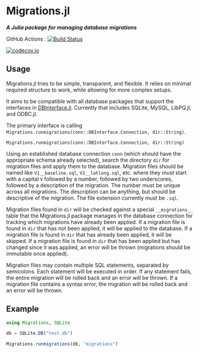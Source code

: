 # Migrations.jl

***A Julia package for managing database migrations***

GitHub Actions : [![Build Status](https://github.com/JuliaServices/Migrations.jl/workflows/CI/badge.svg)](https://github.com/JuliaServices/Migrations.jl/actions?query=workflow%3ACI+branch%3Amaster)

[![codecov.io](http://codecov.io/github/JuliaServices/Migrations.jl/coverage.svg?branch=master)](http://codecov.io/github/JuliaServices/Migrations.jl?branch=master)

## Usage

Migrations.jl tries to be simple, transparent, and flexible. It relies on minimal required structure to work, while allowing for more complex setups.

It aims to be compatible with all database packages that support the interfaces in [DBInterface.jl](https://github.com/JuliaDatabases/DBInterface.jl).
Currently that includes SQLite, MySQL, LibPQ.jl, and ODBC.jl.

The primary interface is calling `Migrations.runmigrations(conn::DBInterface.Connection, dir::String)`.

    Migrations.runmigrations(conn::DBInterface.Connection, dir::String)

Using an established database connection `conn` (which should have the appropriate schema already
selected), search the directory `dir` for migration files and apply them to the database. Migration
files should be named like `V1__baseline.sql`, `V2__latlong.sql`, etc. where they _must_ start with
a capital `V` followed by a number, followed by two underscores, followed by a description of the
migration. The number must be unique across all migrations. The description can be anything, but
should be descriptive of the migration. The file extension currently must be `.sql`.

Migration files found in `dir` will be checked against a special `__migrations__` table that
the Migrations.jl package manages in the database connection for tracking which migrations have
already been applied. If a migration file is found in `dir` that has not been applied, it will be
applied to the database. If a migration file is found in `dir` that has already been applied, it
will be skipped. If a migration file is found in `dir` that has been applied but has changed since
it was applied, an error will be thrown (migrations should be immutable once applied).

Migration files may contain multiple SQL statements, separated by semicolons. Each statement will
be executed in order. If any statement fails, the entire migration will be rolled back and an error
will be thrown. If a migration file contains a syntax error, the migration will be rolled back and
an error will be thrown.

## Example

```julia
using Migrations, SQLite

db = SQLite.DB("test.db")

Migrations.runmigrations(db, "migrations")
```
